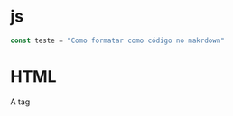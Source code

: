 # js

```js
const teste = "Como formatar como código no makrdown"

```

# HTML

A tag <template> funciona como se o conteúdo dentro dela fosse um modelo(template). Por isso o conteúdo desaparece da tela.


# CSS

line-height: 24px;  - altura da linha.
letter-spacing: 0;  - espaço entre as letras.
all: unset; - todas as propriedades desaparecem.
flex-shrink: 0;     - o objeto não aperta nem estica, fica no mesmo formato sempre.

obs.: display inline não aceita width e height. Já o display inline-block aceita width e height. 